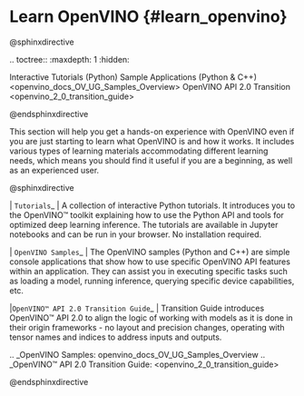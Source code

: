 # Learn OpenVINO {#learn_openvino}

@sphinxdirective

.. toctree::
   :maxdepth: 1
   :hidden:
   
   Interactive Tutorials (Python) <tutorials>
   Sample Applications (Python & C++) <openvino_docs_OV_UG_Samples_Overview>
   OpenVINO API 2.0 Transition <openvino_2_0_transition_guide>
   
@endsphinxdirective

This section will help you get a hands-on experience with OpenVINO even if you are just starting 
to learn what OpenVINO is and how it works. It includes various types of learning materials 
accommodating different learning needs, which means you should find it useful if you are a beginning, 
as well as an experienced user.

@sphinxdirective

| `Tutorials`_ 
| A collection of interactive Python tutorials. It introduces you to the OpenVINO™ toolkit explaining how to use the Python API and tools for optimized deep learning inference. The tutorials are available in Jupyter notebooks and can be run in your browser. No installation required.

| `OpenVINO Samples`_ 
| The OpenVINO samples (Python and C++) are simple console applications that show how to use specific OpenVINO API features within an application. They can assist you in executing specific tasks such as loading a model, running inference, querying specific device capabilities, etc.

|`OpenVINO™ API 2.0 Transition Guide`_ 
| Transition Guide introduces OpenVINO™ API 2.0 to align the logic of working with models as it is done in their origin frameworks - no layout and precision changes, operating with tensor names and indices to address inputs and outputs.

.. _OpenVINO Samples: openvino_docs_OV_UG_Samples_Overview
.. _OpenVINO™ API 2.0 Transition Guide: <openvino_2_0_transition_guide>

@endsphinxdirective